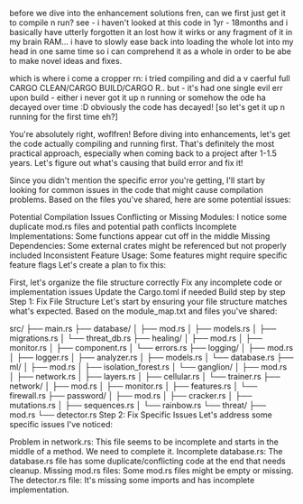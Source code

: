 before we dive into the enhancement solutions fren, can we first just get it to compile n run? see - i haven't looked at this code in 1yr - 18months and i basically have utterly forgotten it an lost how it wirks  or any fragment of it in my brain RAM... i have to slowly ease back into loading the whole lot into my head in one same time so i can comprehend it as a whole in order to be abe to make novel ideas and fixes.

which is where i come a cropper rn:
i tried compiling and did a v caerful full CARGO CLEAN/CARGO BUILD/CARGO R.. but - it's had one single evil err upon build - either i never got it up n running or somehow the ode ha decayed over time :D obviously the code has decayed!
[so let's get it up n running for the first time eh?]

You're absolutely right, woflfren! Before diving into enhancements, let's get the code actually compiling and running first. That's definitely the most practical approach, especially when coming back to a project after 1-1.5 years. Let's figure out what's causing that build error and fix it!

Since you didn't mention the specific error you're getting, I'll start by looking for common issues in the code that might cause compilation problems. Based on the files you've shared, here are some potential issues:

Potential Compilation Issues
Conflicting or Missing Modules: I notice some duplicate mod.rs files and potential path conflicts
Incomplete Implementations: Some functions appear cut off in the middle
Missing Dependencies: Some external crates might be referenced but not properly included
Inconsistent Feature Usage: Some features might require specific feature flags
Let's create a plan to fix this:

First, let's organize the file structure correctly
Fix any incomplete code or implementation issues
Update the Cargo.toml if needed
Build step by step
Step 1: Fix File Structure
Let's start by ensuring your file structure matches what's expected. Based on the module_map.txt and files you've shared:

src/
├── main.rs
├── database/
│   ├── mod.rs
│   ├── models.rs
│   ├── migrations.rs
│   └── threat_db.rs
├── healing/
│   ├── mod.rs
│   ├── monitor.rs
│   ├── component.rs
│   └── errors.rs
├── logging/
│   ├── mod.rs
│   ├── logger.rs
│   ├── analyzer.rs
│   ├── models.rs
│   └── database.rs
├── ml/
│   ├── mod.rs
│   ├── isolation_forest.rs
│   └── ganglion/
│       ├── mod.rs
│       ├── network.rs
│       ├── layers.rs
│       ├── cellular.rs
│       └── trainer.rs
├── network/
│   ├── mod.rs
│   ├── monitor.rs
│   ├── features.rs
│   └── firewall.rs
├── password/
│   ├── mod.rs
│   ├── cracker.rs
│   ├── mutations.rs
│   ├── sequences.rs
│   └── rainbow.rs
└── threat/
    ├── mod.rs
    └── detector.rs
Step 2: Fix Specific Issues
Let's address some specific issues I've noticed:

Problem in network.rs: This file seems to be incomplete and starts in the middle of a method. We need to complete it.
Incomplete database.rs: The database.rs file has some duplicate/conflicting code at the end that needs cleanup.
Missing mod.rs files: Some mod.rs files might be empty or missing.
The detector.rs file: It's missing some imports and has incomplete implementation.
